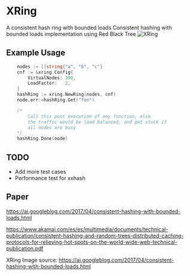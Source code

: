 # XRing
A consistent hash ring with bounded loads
Consistent hashing with bounded loads implementation using Red Black Tree 
![XRing](https://3.bp.blogspot.com/-pgZ4b9H7VlM/WOJ91rDe_XI/AAAAAAAABqw/wIjtyPHheFgyHpXIqY4qNLhd_H9DnHsXACLcB/s640/image00.png)

## Example Usage

```go
	nodes := []string{"a", "b", "c"}
	cnf := &xring.Config{
		VirtualNodes: 300,
		LoadFactor:   2,
	}
	hashRing := xring.NewRing(nodes, cnf)
	node,err:=hashRing.Get("foo")

	/*  
		Call this post execution of any function, else 
	 	the traffic would be load balanced, and get stuck if
		all nodes are busy 
	*/
	hashRing.Done(node)
```


## TODO

- Add more test cases
- Performance test for xxhash

## Paper
https://ai.googleblog.com/2017/04/consistent-hashing-with-bounded-loads.html

https://www.akamai.com/es/es/multimedia/documents/technical-publication/consistent-hashing-and-random-trees-distributed-caching-protocols-for-relieving-hot-spots-on-the-world-wide-web-technical-publication.pdf


XRing Image source: https://ai.googleblog.com/2017/04/consistent-hashing-with-bounded-loads.html

